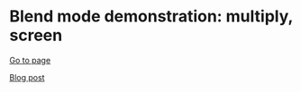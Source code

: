 # Blend mode demonstration: multiply, screen

[Go to page](https://brianjleeofcl.github.io/css-blending-examples/)

[Blog post](https://medium.com/@brianjleeofcl/quick-dig-css-blend-modes-practical-uses-a1e7064df9a0)